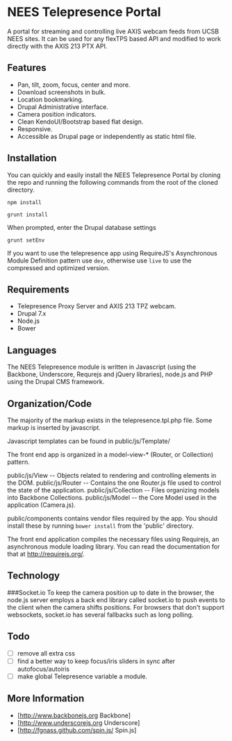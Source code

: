 NEES Telepresence Portal
========================

A portal for streaming and controlling live AXIS webcam feeds from UCSB NEES sites. It can be used for any flexTPS based API and modified to work directly with the AXIS 213 PTX API.

Features
--------
* Pan, tilt, zoom, focus, center and more.
* Download screenshots in bulk.
* Location bookmarking.
* Drupal Administrative interface.
* Camera position indicators.
* Clean KendoUI/Bootstrap based flat design.
* Responsive.
* Accessible as Drupal page or independently as static html file.

Installation
------------
You can quickly and easily install the NEES Telepresence Portal by cloning the repo and running the following commands from the root of the cloned directory.

```
npm install
```
```
grunt install
```

When prompted, enter the Drupal database settings

```
grunt setEnv
```

If you want to use the telepresence app using RequireJS's Asynchronous Module Definition pattern use `dev`, otherwise use `live` to use the compressed and optimized version.

Requirements
------------
* Telepresence Proxy Server and AXIS 213 TPZ webcam.
* Drupal 7.x
* Node.js
* Bower

Languages
---------

The NEES Telepresence module is written in Javascript (using the Backbone, Underscore, Requrejs and jQuery libraries), node.js and PHP using the Drupal CMS framework.

Organization/Code
------------

The majority of the markup exists in the telepresence.tpl.php file. Some markup is inserted by javascript.

Javascript templates can be found in public/js/Template/

The front end app is organized in a model-view-* (Router, or Collection) pattern.

public/js/View -- Objects related to rendering and controlling elements in the DOM.
public/js/Router -- Contains the one Router.js file used to control the state of the application.
public/js/Collection -- Files organizing models into Backbone Collections.
public/js/Model -- the Core Model used in the application (Camera.js).

public/components contains vendor files required by the app. You should install these by running ```bower install``` from the 'public' directory.

The front end application compiles the necessary files using Requirejs, an asynchronous module loading library. You can read the documentation for that at http://requirejs.org/.

Technology
----------

###Socket.io
To keep the camera position up to date in the browser, the node.js server employs a back end library called socket.io to push events to the client when the camera shifts positions. For browsers that don't support websockets, socket.io has several fallbacks such as long polling.

Todo
----

- [ ] remove all extra css
- [ ] find a better way to keep focus/iris sliders in sync after autofocus/autoiris
- [ ] make global Telepresence variable a module.

More Information
----------------

* [http://www.backbonejs.org Backbone]
* [http://www.underscorejs.org Underscore]
* [http://fgnass.github.com/spin.js/ Spin.js]
